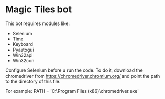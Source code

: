 # Magic Tiles bot
 
This bot requires modules like:
- Selenium
- Time
- Keyboard
- Pyautogui
- Win32api
- Win32con

Configure Selenium before u run the code. To do it, download the chromedriver from https://chromedriver.chromium.org/ and point the path to the directory of this file.

For example: PATH = 'C:\Program Files (x86)\chromedriver.exe'
